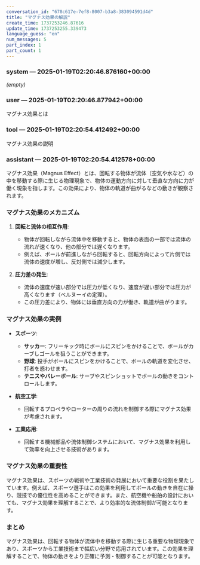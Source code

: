 ```yaml
---
conversation_id: "678c617e-7ef8-8007-b3a8-383094591d4d"
title: "マグナス効果の解説"
create_time: 1737253246.87616
update_time: 1737253255.339473
language_guess: "en"
num_messages: 5
part_index: 1
part_count: 1
---
```


### system — 2025-01-19T02:20:46.876160+00:00

_(empty)_

### user — 2025-01-19T02:20:46.877942+00:00

マグナス効果とは

### tool — 2025-01-19T02:20:54.412492+00:00

マグナス効果の説明

### assistant — 2025-01-19T02:20:54.412578+00:00

マグナス効果（Magnus Effect）とは、回転する物体が流体（空気や水など）の中を移動する際に生じる物理現象で、物体の運動方向に対して垂直な方向に力が働く現象を指します。この効果により、物体の軌道が曲がるなどの動きが観察されます。

### マグナス効果のメカニズム

1. **回転と流体の相互作用**:
   - 物体が回転しながら流体中を移動すると、物体の表面の一部では流体の流れが速くなり、他の部分では遅くなります。
   - 例えば、ボールが前進しながら回転すると、回転方向によって片側では流体の速度が増し、反対側では減少します。

2. **圧力差の発生**:
   - 流体の速度が速い部分では圧力が低くなり、速度が遅い部分では圧力が高くなります（ベルヌーイの定理）。
   - この圧力差により、物体には垂直方向の力が働き、軌道が曲がります。

### マグナス効果の実例

- **スポーツ**:
  - **サッカー**: フリーキック時にボールにスピンをかけることで、ボールがカーブしゴールを狙うことができます。
  - **野球**: 投手がボールにスピンをかけることで、ボールの軌道を変化させ、打者を惑わせます。
  - **テニスやバレーボール**: サーブやスピンショットでボールの動きをコントロールします。

- **航空工学**:
  - 回転するプロペラやローターの周りの流れを制御する際にマグナス効果が考慮されます。

- **工業応用**:
  - 回転する機械部品や流体制御システムにおいて、マグナス効果を利用して効率を向上させる技術があります。

### マグナス効果の重要性

マグナス効果は、スポーツの戦術や工業技術の発展において重要な役割を果たしています。例えば、スポーツ選手はこの効果を利用してボールの動きを自在に操り、競技での優位性を高めることができます。また、航空機や船舶の設計においても、マグナス効果を理解することで、より効率的な流体制御が可能となります。

### まとめ

マグナス効果は、回転する物体が流体中を移動する際に生じる重要な物理現象であり、スポーツから工業技術まで幅広い分野で応用されています。この効果を理解することで、物体の動きをより正確に予測・制御することが可能となります。
